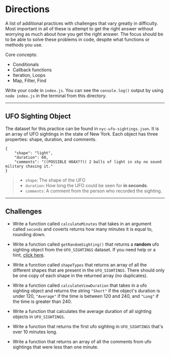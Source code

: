 # Directions

A list of additional practices with challenges that vary greatly in difficulty. Most important in all of these is attempt to get the right answer without worrying as much about _how_ you get the right answer. The focus should be to be able to solve these problems in code, despite what functions or methods you use.

Core concepts:
* Conditionals
* Callback functions
* Iteration, Loops
* Map, Filter, Find

Write your code in `index.js`. You can see the `console.log()` output by using `node index.js` in the terminal from this directory.

---
## UFO Sighting Object

The dataset for this practice can be found in `nyc-ufo-sightings.json`. It is an array of UFO sightings in the state of New York. Each object has three properties: shape, duration, and comments.

```
{
    "shape": "light",
    "duration": 60,
    "comments": "((POSSIBLE HOAX??)) 2 balls of light in sky no sound military chasing it."
}
```
> * `shape`: The shape of the UFO
> * `duration`: How long the UFO could be seen for **in seconds**.
> * `comments`: A comment from the person who recorded the sighting.

---
## Challenges

* Write a function called `calculateMinutes` that takes in an argument called `seconds` and coverts returns how many minutes it is equal to, rounding down.

* Write a function called `getRandomSighting()` that returns a **random** ufo sighting object from the `UFO_SIGHTINGS` dataset. If you need help or a hint, [click here](https://stackoverflow.com/questions/4550505/getting-a-random-value-from-a-javascript-array).

* Write a function called `shapeTypes` that returns an array of all the different shapes that are present in the `UFO_SIGHTINGS`. There should only be one copy of each shape in the returned array (no duplicates). 

* Write a function called `calculateViewDuration` that takes in a ufo sighting object and returns the string `"Short"` if the object's duration is under 120, `"Average"` if the time is between 120 and 240, and `"Long"` if the time is greater than 240.

* Write a function that calculates the average duration of all sighting objects in `UFO_SIGHTINGS`.

* Write a function that returns the first ufo sighting in `UFO_SIGHTINGS` that's over 10 minutes long.

* Write a function that returns an array of all the comments from ufo sightings that were less than one minute.
